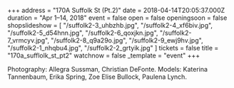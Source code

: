 +++
address = "170A Suffolk St (Pt.2)"
date = 2018-04-14T20:05:37.000Z
duration = "Apr 1–14, 2018"
event = false
open = false
openingsoon = false
shopslideshow = [
  "/suffolk2-3_uhbzhb.jpg",
  "/suffolk2-4_xf6biv.jpg",
  "/suffolk2-5_d54hnn.jpg",
  "/suffolk2-6_qoxjkn.jpg",
  "/suffolk2-7_vrmcyv.jpg",
  "/suffolk2-8_q9a29o.jpg",
  "/suffolk2-9_ewj9hv.jpg",
  "/suffolk2-1_nhqbu4.jpg",
  "/suffolk2-2_grtyik.jpg"
]
tickets = false
title = "170a_sufflolk_st_pt2"
watchnow = false
_template = "event"
+++

Photography: Allegra Sussman, Christian DeFonte. Models: Katerina Tannenbaum, Erika Spring, Zoe Elise Bullock, Paulena Lynch.
